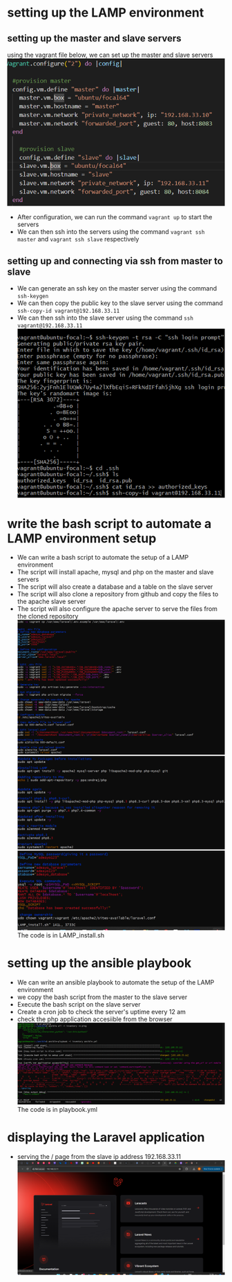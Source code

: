 # setting up the LAMP environment

## setting up the master and slave servers
using the vagrant file below, we can set up the master and slave servers
![Setting up vagrant](images/setting_up_vagrant.png)
- After configuration, we can run the command `vagrant up` to start the servers
- We can then ssh into the servers using the command `vagrant ssh master` and `vagrant ssh slave` respectively

## setting up and connecting via ssh from master to slave
- We can generate an ssh key on the master server using the command `ssh-keygen`
- We can then copy the public key to the slave server using the command `ssh-copy-id vagrant@192.168.33.11`
- We can then ssh into the slave server using the command `ssh vagrant@192.168.33.11`
 ![ssh connection](images/ssh.png)

# write the bash script to automate a LAMP environment setup
- We can write a bash script to automate the setup of a LAMP environment
- The script will install apache, mysql and php on the master and slave servers
- The script will also create a database and a table on the slave server
- The script will also clone a repository from github and copy the files to the apache slave server
- The script will also configure the apache server to serve the files from the cloned repository
![bash script](images/bash.png)
![bash script](images/bash2.png)
![bash script](images/bash3.png)
The code is in LAMP_install.sh

# setting up the ansible playbook
- We can write an ansible playbook to automate the setup of the LAMP environment
- we copy the bash script from the master to the slave server
- Execute the bash script on the slave server
- Create a cron job to check the server's uptime every 12 am
- check the php application accesiible from the browser
![ansible playbook](images/ansible_playbook.png)
The code is in playbook.yml

# displaying the Laravel application
- serving the / page from the slave ip address 192.168.33.11
![laravel](images/laravel.png)

